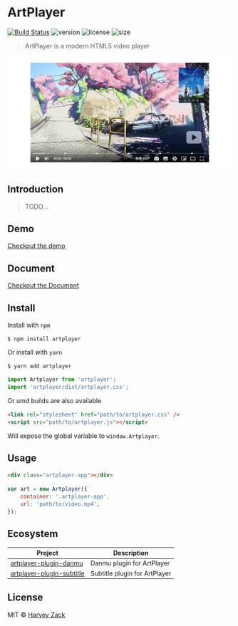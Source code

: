 # ArtPlayer

[![Build Status](https://www.travis-ci.org/zhw2590582/ArtPlayer.svg?branch=master)](https://www.travis-ci.org/zhw2590582/ArtPlayer)
![version](https://badgen.net/npm/v/artplayer)
![license](https://badgen.net/npm/license/artplayer)
![size](https://badgen.net/bundlephobia/minzip/artplayer)

> ArtPlayer is a modern HTML5 video player

![Alt text](./screenshot.png)

## Introduction

> TODO...

## Demo

[Checkout the demo](https://blog.zhw-island.com/ArtPlayer/lab)

## Document

[Checkout the Document](https://blog.zhw-island.com/ArtPlayer/docs)

## Install

Install with `npm`

```
$ npm install artplayer
```

Or install with `yarn`

```
$ yarn add artplayer
```

```js
import Artplayer from 'artplayer';
import 'artplayer/dist/artplayer.css';
```

Or umd builds are also available

```html
<link rel="stylesheet" href="path/to/artplayer.css" />
<script src="path/to/artplayer.js"></script>
```

Will expose the global variable to `window.Artplayer`.

## Usage

```html
<div class="artplayer-app"></div>
```

```js
var art = new Artplayer({
    container: '.artplayer-app',
    url: 'path/to/video.mp4',
});
```

## Ecosystem

| Project                                                                                                          | Description                   |
| ---------------------------------------------------------------------------------------------------------------- | ----------------------------- |
| [artplayer-plugin-danmu](https://github.com/zhw2590582/ArtPlayer/tree/master/packages/artplayer-plugin-danmu)    | Danmu plugin for ArtPlayer    |
| [artplayer-plugin-subtitle](https://github.com/zhw2590582/ArtPlayer/tree/master/packages/artplayer-plugin-danmu) | Subtitle plugin for ArtPlayer |

## License

MIT © [Harvey Zack](https://www.zhw-island.com/)
